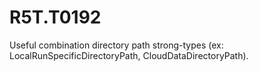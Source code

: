 # R5T.T0192
Useful combination directory path strong-types (ex: LocalRunSpecificDirectoryPath, CloudDataDirectoryPath).
